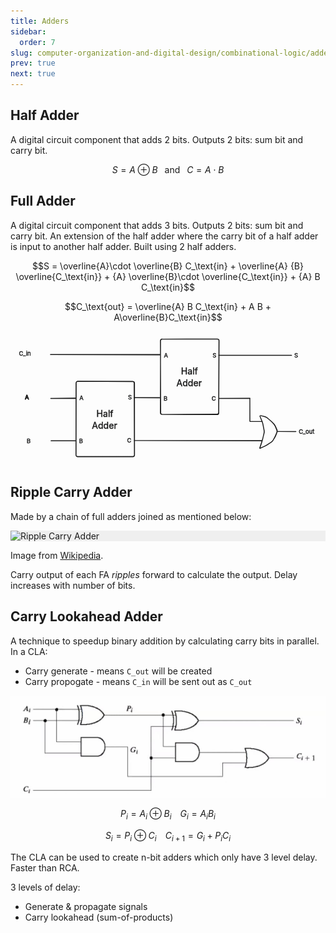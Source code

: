 ```yaml
---
title: Adders
sidebar:
  order: 7
slug: computer-organization-and-digital-design/combinational-logic/adders
prev: true
next: true
---
```


## Half Adder

A digital circuit component that adds 2 bits. Outputs 2 bits: sum bit and carry
bit.

```math
S = A \oplus B
\;\;
\text{ and }
\;\;
C = A \cdot B
```

## Full Adder

A digital circuit component that adds 3 bits. Outputs 2 bits: sum bit and carry
bit. An extension of the half adder where the carry bit of a half adder is input
to another half adder. Built using 2 half adders.

```math
S =
\overline{A}\cdot \overline{B} C_\text{in} +
\overline{A} {B} \overline{C_\text{in}} +
{A} \overline{B}\cdot \overline{C_\text{in}} +
{A} B C_\text{in}
```

```math
C_\text{out} = \overline{A} B C_\text{in} + A B + A\overline{B}C_\text{in}
```

<svg direction="ltr" width="1285.1000061035156" height="544" viewBox="266.1000061035156 159 1285.1000061035156 544"
	stroke-linecap="round" stroke-linejoin="round" stroke="currentColor">
<g transform="matrix(1, 0, 0, 1, 533, 364)" opacity="1"> <path
			d="M7,-0.0109 L230.5423,-0.3605 Q237.5423,-0.3714 237.5657,6.6286 L238.5436,299.302 Q238.567,306.302 231.567,306.318 L7.5364,306.8297 Q0.5364,306.8457 0.5503,299.8457 L1.1324,6.0784 Q1.1462,-0.9216 8.1462,-0.888 L232.0431,0.1847 Q239.0431,0.2182 239.0444,7.2182 L239.099,299.9758 Q239.1003,306.9758 232.1004,306.9469 L7.1228,306.0179 Q0.1229,305.989 0.1293,298.989 L0.3977,7.1995 Q0.4041,0.1995 7,-0.0109 "
			stroke-width="3.5" fill="none" /> </g>
<g transform="matrix(1, 0, 0, 1, 878, 191)" opacity="1"> <path
			d="M7,0.0038 L232.1278,0.1271 Q239.1278,0.131 239.0954,7.1309 L237.7372,301.083 Q237.7048,308.0829 230.7048,308.0626 L6.5647,307.4109 Q-0.4353,307.3906 -0.4189,300.3906 L0.2666,7.2044 Q0.283,0.2044 7.283,0.1839 L231.4508,-0.4743 Q238.4507,-0.4949 238.424,6.505 L237.3059,299.4979 Q237.2792,306.4978 230.2793,306.5267 L7.9454,307.4429 Q0.9454,307.4718 0.9158,300.4718 L-0.3239,7.7461 Q-0.3535,0.7461 7,0.0038 "
			stroke-width="3.5" fill="none" /> </g>
<g transform="matrix(1, 0, 0, 1, 594, 471.7)" opacity="1"><text font-size="36" font-style="normal"
			font-weight="normal" dominant-baseline="mathematical" alignment-baseline="mathematical"
			stroke="rgb(249, 250, 251)" stroke-width="2" fill="rgb(249, 250, 251)">
<tspan alignment-baseline="mathematical" x="22.649993896484375" y="18.00000762939453" unicode-bidi="plaintext">
Half</tspan>
<tspan alignment-baseline="mathematical" x="100.33332824707031" y="18.00000762939453" unicode-bidi="plaintext"> 
</tspan> <tspan alignment-baseline="mathematical" x="0" y="66.5999984741211">
</tspan>
<tspan alignment-baseline="mathematical" x="3.98333740234375" y="66.5999984741211" unicode-bidi="plaintext">Adder
</tspan>
</text><text font-size="36" font-style="normal" font-weight="normal" dominant-baseline="mathematical"
			alignment-baseline="mathematical" fill="currentColor">
<tspan alignment-baseline="mathematical" x="22.649993896484375" y="18.00000762939453" unicode-bidi="plaintext">
Half</tspan>
<tspan alignment-baseline="mathematical" x="100.33332824707031" y="18.00000762939453" unicode-bidi="plaintext"> 
</tspan> <tspan alignment-baseline="mathematical" x="0" y="66.5999984741211">
</tspan>
<tspan alignment-baseline="mathematical" x="3.98333740234375" y="66.5999984741211" unicode-bidi="plaintext">Adder
</tspan> </text></g>
<g transform="matrix(1, 0, 0, 1, 939, 298.7)" opacity="1"><text font-size="36" font-style="normal"
			font-weight="normal" dominant-baseline="mathematical" alignment-baseline="mathematical"
			stroke="rgb(249, 250, 251)" stroke-width="2" fill="rgb(249, 250, 251)">
<tspan alignment-baseline="mathematical" x="22.649993896484375" y="18.00000762939453" unicode-bidi="plaintext">
Half</tspan>
<tspan alignment-baseline="mathematical" x="100.33332824707031" y="18.00000762939453" unicode-bidi="plaintext"> 
</tspan> <tspan alignment-baseline="mathematical" x="0" y="66.5999984741211">
</tspan>
<tspan alignment-baseline="mathematical" x="3.98333740234375" y="66.5999984741211" unicode-bidi="plaintext">Adder
</tspan>
</text><text font-size="36" font-style="normal" font-weight="normal" dominant-baseline="mathematical"
			alignment-baseline="mathematical" fill="currentColor">
<tspan alignment-baseline="mathematical" x="22.649993896484375" y="18.00000762939453" unicode-bidi="plaintext">
Half</tspan>
<tspan alignment-baseline="mathematical" x="100.33332824707031" y="18.00000762939453" unicode-bidi="plaintext"> 
</tspan> <tspan alignment-baseline="mathematical" x="0" y="66.5999984741211">
</tspan>
<tspan alignment-baseline="mathematical" x="3.98333740234375" y="66.5999984741211" unicode-bidi="plaintext">Adder
</tspan> </text></g>
<g transform="matrix(1, 0, 0, 1, 541.05, 413.7)" opacity="1"><text font-size="24" font-style="normal"
			font-weight="normal" dominant-baseline="mathematical" alignment-baseline="mathematical"
			stroke="rgb(249, 250, 251)" stroke-width="2" fill="rgb(249, 250, 251)">
<tspan alignment-baseline="mathematical" x="5.9333343505859375" y="12.699996948242188" unicode-bidi="plaintext">A
</tspan>
</text><text font-size="24" font-style="normal" font-weight="normal" dominant-baseline="mathematical"
			alignment-baseline="mathematical" fill="currentColor">
<tspan alignment-baseline="mathematical" x="5.9333343505859375" y="12.699996948242188" unicode-bidi="plaintext">A
</tspan> </text></g>
<g transform="matrix(1, 0, 0, 1, 298.1, 233.7)" opacity="1"><text font-size="24" font-style="normal"
			font-weight="normal" dominant-baseline="mathematical" alignment-baseline="mathematical"
			stroke="rgb(249, 250, 251)" stroke-width="2" fill="rgb(249, 250, 251)">
<tspan alignment-baseline="mathematical" x="2.51666259765625" y="12.699996948242188" unicode-bidi="plaintext">C_in
</tspan>
</text><text font-size="24" font-style="normal" font-weight="normal" dominant-baseline="mathematical"
			alignment-baseline="mathematical" fill="currentColor">
<tspan alignment-baseline="mathematical" x="2.51666259765625" y="12.699996948242188" unicode-bidi="plaintext">C_in
</tspan> </text></g>
<g transform="matrix(1, 0, 0, 1, 1438.15, 551.7)" opacity="1"><text font-size="24" font-style="normal"
			font-weight="normal" dominant-baseline="mathematical" alignment-baseline="mathematical"
			stroke="rgb(249, 250, 251)" stroke-width="2" fill="rgb(249, 250, 251)">
<tspan alignment-baseline="mathematical" x="4.25" y="12.699996948242188" unicode-bidi="plaintext">C_out</tspan>
</text>
<text font-size="24" font-style="normal" font-weight="normal" dominant-baseline="mathematical"
			alignment-baseline="mathematical" fill="currentColor">
<tspan alignment-baseline="mathematical" x="4.25" y="12.699996948242188" unicode-bidi="plaintext">C_out</tspan>
</text> </g> <g transform="matrix(1, 0, 0, 1, 1404.2, 239.7)" opacity="1">
<text font-size="24" font-style="normal" font-weight="normal" dominant-baseline="mathematical"
			alignment-baseline="mathematical" stroke="rgb(249, 250, 251)" stroke-width="2" fill="rgb(249, 250, 251)">
<tspan alignment-baseline="mathematical" x="19.75" y="12.699996948242188" unicode-bidi="plaintext">S</tspan>
</text><text font-size="24" font-style="normal" font-weight="normal" dominant-baseline="mathematical"
			alignment-baseline="mathematical" fill="currentColor">
<tspan alignment-baseline="mathematical" x="19.75" y="12.699996948242188" unicode-bidi="plaintext">S</tspan>
</text> </g> <g transform="matrix(1, 0, 0, 1, 304.15, 412.7)" opacity="1">
<text font-size="24" font-style="normal" font-weight="normal" dominant-baseline="mathematical"
			alignment-baseline="mathematical" stroke="currentColor" stroke-width="2" fill="rgb(249, 250, 251)">
<tspan alignment-baseline="mathematical" x="20.433334350585938" y="12.699996948242188" unicode-bidi="plaintext">A
</tspan>
</text><text font-size="24" font-style="normal" font-weight="normal" dominant-baseline="mathematical"
			alignment-baseline="mathematical" fill="currentColor">
<tspan alignment-baseline="mathematical" x="20.433334350585938" y="12.699996948242188" unicode-bidi="plaintext">A
</tspan> </text> </g>
<g transform="matrix(1, 0, 0, 1, 310.2, 589.7)" opacity="1"><text font-size="24" font-style="normal"
			font-weight="normal" dominant-baseline="mathematical" alignment-baseline="mathematical"
			stroke="rgb(249, 250, 251)" stroke-width="2" fill="rgb(249, 250, 251)">
<tspan alignment-baseline="mathematical" x="22.066665649414062" y="12.699996948242188" unicode-bidi="plaintext">B
</tspan>
</text><text font-size="24" font-style="normal" font-weight="normal" dominant-baseline="mathematical"
			alignment-baseline="mathematical" fill="currentColor">
<tspan alignment-baseline="mathematical" x="22.066665649414062" y="12.699996948242188" unicode-bidi="plaintext">B
</tspan> </text></g>
<g transform="matrix(1, 0, 0, 1, 886.05, 240.7)" opacity="1"><text font-size="24" font-style="normal"
			font-weight="normal" dominant-baseline="mathematical" alignment-baseline="mathematical"
			stroke="rgb(249, 250, 251)" stroke-width="2" fill="rgb(249, 250, 251)">
<tspan alignment-baseline="mathematical" x="5.9333343505859375" y="12.699996948242188" unicode-bidi="plaintext">A
</tspan>
</text><text font-size="24" font-style="normal" font-weight="normal" dominant-baseline="mathematical"
			alignment-baseline="mathematical" fill="currentColor">
<tspan alignment-baseline="mathematical" x="5.9333343505859375" y="12.699996948242188" unicode-bidi="plaintext">A
</tspan> </text></g>
<g transform="matrix(1, 0, 0, 1, 737.05, 412.7)" opacity="1"><text font-size="24" font-style="normal"
			font-weight="normal" dominant-baseline="mathematical" alignment-baseline="mathematical"
			stroke="rgb(249, 250, 251)" stroke-width="2" fill="rgb(249, 250, 251)">
<tspan alignment-baseline="mathematical" x="8.25" y="12.699996948242188" unicode-bidi="plaintext">S</tspan>
</text><text font-size="24" font-style="normal" font-weight="normal" dominant-baseline="mathematical"
			alignment-baseline="mathematical" fill="currentColor">
<tspan alignment-baseline="mathematical" x="8.25" y="12.699996948242188" unicode-bidi="plaintext">S</tspan>
</text></g>
<g transform="matrix(1, 0, 0, 1, 1082.05, 239.7)" opacity="1"><text font-size="24" font-style="normal"
			font-weight="normal" dominant-baseline="mathematical" alignment-baseline="mathematical"
			stroke="rgb(249, 250, 251)" stroke-width="2" fill="rgb(249, 250, 251)">
<tspan alignment-baseline="mathematical" x="8.25" y="12.699996948242188" unicode-bidi="plaintext">S</tspan>
</text><text font-size="24" font-style="normal" font-weight="normal" dominant-baseline="mathematical"
			alignment-baseline="mathematical" fill="currentColor">
<tspan alignment-baseline="mathematical" x="8.25" y="12.699996948242188" unicode-bidi="plaintext">S</tspan>
</text></g>
<g transform="matrix(1, 0, 0, 1, 538.1, 589.7)" opacity="1"><text font-size="24" font-style="normal"
			font-weight="normal" dominant-baseline="mathematical" alignment-baseline="mathematical"
			stroke="rgb(249, 250, 251)" stroke-width="2" fill="rgb(249, 250, 251)">
<tspan alignment-baseline="mathematical" x="7.5666656494140625" y="12.699996948242188" unicode-bidi="plaintext">B
</tspan>
</text><text font-size="24" font-style="normal" font-weight="normal" dominant-baseline="mathematical"
			alignment-baseline="mathematical" fill="currentColor">
<tspan alignment-baseline="mathematical" x="7.5666656494140625" y="12.699996948242188" unicode-bidi="plaintext">B
</tspan> </text></g>
<g transform="matrix(1, 0, 0, 1, 883.1, 416.7)" opacity="1"><text font-size="24" font-style="normal"
			font-weight="normal" dominant-baseline="mathematical" alignment-baseline="mathematical"
			stroke="rgb(249, 250, 251)" stroke-width="2" fill="rgb(249, 250, 251)">
<tspan alignment-baseline="mathematical" x="7.5666656494140625" y="12.699996948242188" unicode-bidi="plaintext">B
</tspan>
</text><text font-size="24" font-style="normal" font-weight="normal" dominant-baseline="mathematical"
			alignment-baseline="mathematical" fill="currentColor">
<tspan alignment-baseline="mathematical" x="7.5666656494140625" y="12.699996948242188" unicode-bidi="plaintext">B
</tspan> </text></g>
<g transform="matrix(1, 0, 0, 1, 734.1, 588.7)" opacity="1"><text font-size="24" font-style="normal"
			font-weight="normal" dominant-baseline="mathematical" alignment-baseline="mathematical"
			stroke="rgb(249, 250, 251)" stroke-width="2" fill="rgb(249, 250, 251)">
<tspan alignment-baseline="mathematical" x="7.633331298828125" y="12.699996948242188" unicode-bidi="plaintext">C
</tspan>
</text><text font-size="24" font-style="normal" font-weight="normal" dominant-baseline="mathematical"
			alignment-baseline="mathematical" fill="currentColor">
<tspan alignment-baseline="mathematical" x="7.633331298828125" y="12.699996948242188" unicode-bidi="plaintext">C
</tspan> </text></g>
<g transform="matrix(1, 0, 0, 1, 1079.1, 415.7)" opacity="1"><text font-size="24" font-style="normal"
			font-weight="normal" dominant-baseline="mathematical" alignment-baseline="mathematical"
			stroke="rgb(249, 250, 251)" stroke-width="2" fill="rgb(249, 250, 251)">
<tspan alignment-baseline="mathematical" x="7.633331298828125" y="12.699996948242188" unicode-bidi="plaintext">C
</tspan> </text>
<text font-size="24" font-style="normal" font-weight="normal" dominant-baseline="mathematical"
			alignment-baseline="mathematical" fill="currentColor">
<tspan alignment-baseline="mathematical" x="7.633331298828125" y="12.699996948242188" unicode-bidi="plaintext">C
</tspan> </text> </g>
<g transform="matrix(1, 0, 0, 1, 726.7155, 430)" opacity="1">
<path d="M 43.2691,0 L50.2691,0 L 147.8507,0 M 43.2691,0 L50.269,0.0482 L 148.3313,0.7237 " stroke="currentColor"
			stroke-width="3.5" fill="none" transform="scale(1)" />
</g> <g transform="matrix(1, 0, 0, 1, 424.8485, 433)" opacity="1">
<path d="M 5.3767,0 L12.3767,0 L 105.8702,0 M 5.3767,0 L12.3763,-0.0771 L 106.9677,-1.1185 " stroke="currentColor"
			stroke-width="3.5" fill="none" transform="scale(1)" />
</g> <g transform="matrix(1, 0, 0, 1, 426.0659, 606)" opacity="1">
<path d="M 5.3767,0 L12.3767,0 L 104.8702,0 M 5.3767,0 L12.3767,0.0018 L 104.4306,0.0257 " stroke="currentColor"
			stroke-width="3.5" fill="none" transform="scale(1)" />
</g> <g transform="matrix(1, 0, 0, 1, 424.3537, 254)" opacity="1">
<path d="M 4.7218,0 L11.7218,0 L 451.7103,0 M 4.7218,0 L11.7218,0.0176 L 450.9156,1.1243 " stroke="currentColor"
			stroke-width="3.5" fill="none" transform="scale(1)" />
</g> <g transform="matrix(1, 0, 0, 1, 704.0641, 605)" opacity="1">
<path d="M 67,0 L74,0 L 586.0022,0 M 67,0 L74,0.0153 L 586.6993,1.1376 " stroke="currentColor" stroke-width="3.5"
			fill="none" transform="scale(1)" />
</g> <g transform="matrix(1, 0, 0, 1, 1111.0641, 433)" opacity="1">
<path d="M 6,0 L13,0 L 130.6813,0 M 6,0 L12.9999,-0.0364 L 131.8435,-0.6547 " stroke="currentColor"
			stroke-width="3.5" fill="none" transform="scale(1)" />
</g> <g transform="matrix(1, 0, 0, 1, 1237.7454, 527)" opacity="1">
<path d="M 6,0 L13,0 L 54.7224,0 M 6,0 L12.9999,0.035 L 55.1044,0.2459 " stroke="currentColor" stroke-width="3.5"
			fill="none" transform="scale(1)" />
</g> <g transform="matrix(1, 0, 0, 1, 1115.5625, 257)" opacity="1">
<path d="M 0,0 L7,0 L 297.0298,0 M 0,0 L7,0.0143 L 297.3659,0.6058 " stroke="currentColor" stroke-width="3.5"
			fill="none" transform="scale(1)" />
</g> <g transform="matrix(1, 0, 0, 1, 1353.5856, 568)" opacity="1">
<path d="M 0,0 L7,0 L 77.0231,0 M 0,0 L6.9999,0.0417 L 75.9763,0.453 " stroke="currentColor" stroke-width="3.5"
			fill="none" transform="scale(1)" />
</g> <g transform="matrix(1, 0, 0, 1, 1242.5856, 433)" opacity="1">
<path d="M 0,0 L0,7 L 0,92.2677 M 0,0 L0.023,7 L 0.307,93.4172 " stroke="currentColor" stroke-width="3.5"
			fill="none" transform="scale(1)" />
</g> <g transform="matrix(1, 0, 0, 1, 1283.5625, 475)" opacity="1"> <path
			d="M 0,29.9962 L2.5788,36.5038 L 8.9212,52.509 Q 11.5,59.0166 12.7774,65.8991 L 16.7226,87.1547 Q 18,94.0371 16.493,100.873 L 12.007,121.2218 Q 10.5,128.0576 8.3189,134.7091 L 0,160.0781 M 0,29.9962 L2.634,36.4817 L 8.9292,51.9818 Q 11.5633,58.4673 12.893,65.3399 L 17.2313,87.7628 Q 18.561,94.6353 16.8151,101.4141 L 11.7973,120.8973 Q 10.0515,127.6761 7.8499,134.3209 L -0.663,160.0147 "
			stroke="currentColor" stroke-width="3.5" fill="none" transform="scale(1)" /> </g>
<g transform="matrix(1, 0, 0, 1, 1311.5625, 475)" opacity="1"> <path
			d="M -26,27.9962 L-20.4375,29.2487 L -9.3125,31.7538 Q -3.75,33.0064 0.3125,36.259 L 8.4375,42.7641 Q 12.5,46.0166 17.4375,50.6442 L 27.3125,59.8993 Q 32.25,64.5269 35.0865,70.9265 L 41.1635,84.6376 Q 44,91.0371 41.8125,96.6647 L 37.4375,107.9198 Q 35.25,113.5474 32.0625,118.6749 L 25.6875,128.9301 Q 22.5,134.0576 16.603,137.8293 L 4.147,145.7962 Q -1.75,149.5679 -8.0691,152.5794 L -28,162.0781 M -26,27.9962 L-20.4063,29.3335 L -9.2189,32.0082 Q -3.6252,33.3456 0.6356,36.6955 L 9.1572,43.3955 Q 13.418,46.7455 18.0049,51.3425 L 27.1789,60.5363 Q 31.7658,65.1333 34.469,71.5903 L 40.2991,85.5161 Q 43.0023,91.9731 40.8725,97.1691 L 36.6128,107.561 Q 34.483,112.757 31.7314,117.8128 L 26.2283,127.9244 Q 23.4768,132.9802 17.6225,136.8179 L 3.881,145.8258 Q -1.9733,149.6634 -8.2918,152.6762 L -27.5172,161.8431 "
			stroke="currentColor" stroke-width="3.5" fill="none" transform="scale(1)" /> </g>
</svg>

## Ripple Carry Adder

Made by a chain of full adders joined as mentioned below:

<figure style="max-width: 700px; margin: 10px auto;">
<div style="background-color: #efefef">

![Ripple Carry Adder](https://upload.wikimedia.org/wikipedia/commons/thumb/5/5d/4-bit_ripple_carry_adder.svg/1920px-4-bit_ripple_carry_adder.svg.png)

</div>
<figcaption>

Image from
[Wikipedia](<https://en.wikipedia.org/wiki/Adder_(electronics)#Ripple-carry_adder>).

</figcaption>
</figure>

Carry output of each FA _ripples_ forward to calculate the output. Delay
increases with number of bits.

## Carry Lookahead Adder

A technique to speedup binary addition by calculating carry bits in parallel. In
a CLA:

- Carry generate - means `C_out` will be created
- Carry propogate - means `C_in` will be sent out as `C_out`

![Carry Lookahead Adder](./images/carry-lookahead-adder.jpg)

```math
P_i = A_i \oplus B_i
\;\;\;\;
G_i = A_i B_i
```

```math
S_i = P_i \oplus C_i
\;\;\;\;
C_{i+1} = G_i + P_i C_i
```

The CLA can be used to create n-bit adders which only have 3 level delay. Faster than RCA.

3 levels of delay:
  - Generate & propagate signals
  - Carry lookahead (sum-of-products)
